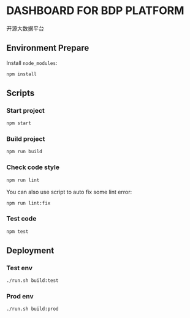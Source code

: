 # DASHBOARD FOR BDP PLATFORM

开源大数据平台

## Environment Prepare

Install `node_modules`:

```bash
npm install
```

## Scripts

### Start project

```bash
npm start
```

### Build project

```bash
npm run build
```

### Check code style

```bash
npm run lint
```

You can also use script to auto fix some lint error:

```bash
npm run lint:fix
```

### Test code

```bash
npm test
```

## Deployment

### Test env

```bash
./run.sh build:test
```

### Prod env

```bash
./run.sh build:prod
```

